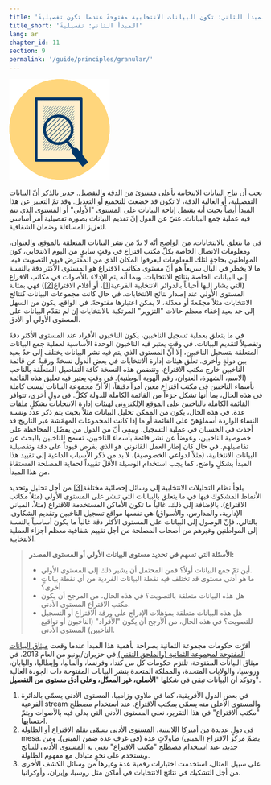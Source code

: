 ```yaml
---
title: 'المبدأ الثاني: تكون البيانات الانتخابية مفتوحةً عندما تكون تفصيليةً.'
title_short: 'المبدأ الثاني: تفصيليةً'
lang: ar
chapter_id: 11
section: 9
permalink: '/guide/principles/granular/'
---
```


![تفصيلية](/assets/images/inventory/principles/granular.png)

يجب أن تتاح البيانات الانتخابية بأعلى مستوىً من الدقة والتفصيل. جدير بالذكر أنّ البيانات التفصيلية، أو العالية الدقة، لا تكون قد خضعت للتجميع أو التعديل. وقد تمّ التعبير عن هذا المبدأ أيضاً بحيث أنه يشمل إتاحة البيانات على المستوى "الأولي" أو المستوى الذي تتم فيه عملية جمع البيانات. غنيّ عن القول إنّ تقديم البيانات بصورة تفصيلية أمر أساسي لتعزيز المساءلة وضمان الشفافية.

في ما يتعلق بالانتخابات، من الواضح أنّه لا بدّ من نشر البيانات المتعلقة بالموقع، والعنوان، ومعلومات الاتصال الخاصة بكلّ مكتب اقتراع في وقتٍ سابقٍ من اليوم الانتخابي، كون المواطنين بحاجةٍ لتلك المعلومات ليعرفوا المكان الذي من المفترض فيهم التصويت فيه. ما لا يخطر في البال سريعاً هو أنّ مستوى مكاتب الاقتراع هو المستوى الأكثر دقة بالنسبة إلى البيانات الخاصة بنتائج الانتخابات. وبما أنه يتم الإدلاء بالأصوات في مكاتب الاقراع (التي يشار إليها أحياناً بالدوائر الانتخابية الفرعية[\[1\]](#footnote-1)، أو أقلام الاقتراع[\[2\]](#footnote-2)) فهي بمثابة المستوى الأولي عند إصدار نتائج الانتخابات. في حال كانت مجموعات البيانات كنتائج الانتخابات مثلاً مجمّعةً أو معدّلة، لا يمكن اعتبارها مفتوحةً. في الواقع، يكون من السهل إلى حد بعيد إخفاء معظم حالات "التزوير" المرتكبة بالانتخابات إن لم تقدّم البيانات على المستوى الأولي أو الأدق.

في ما يتعلق بعملية تسجيل الناخبين، يكون الناخبون الأفراد عند المستوى الأكثر دقةً وتفصيلاً لتقديم البيانات. في وقتٍ يعتبر فيه الناخبون الوحدة الأساسية لعملية جمع البيانات المتعلقة بتسجيل الناخبين، إلا أنّ المستوى الذي يتم فيه نشر البيانات يختلف إلى حدّ بعيد بين دولةٍ وأخرى. تعلّق هيئات إدارة الانتخابات في بعض الدول نسخةً ورقيةً عن قائمة الناخبين خارج مكتب الاقتراع، وتتضمن هذه النسخة كافة التفاصيل المتعلّقة بالناخب (الاسم، الشهرة، العنوان، رقم الهوية الوطنية). في وقتٍ يعتبر فيه تعليق هذه القائمة بأسماء الناخبين في مكتب اقتراع معين أمراً دقيقاً، إلاّ أنّ مجموعة البيانات ليست كاملة في هذه الحال، بما أنها تشكل جزءاً من القائمة الكاملة للدولة ككلّ. في دولٍ أخرى، تتوافر القائمة الكاملة بالناخبين على الموقع الإلكتروني لهيئات إدارة الانتخابات بشكلٍ ملفات عدة. في هذه الحال، يكون من الممكن تحليل البيانات مثلاً بحيث يتم ذكر عدد ونسبة النساء الواردة أسماؤهنّ على القائمة أو ما إذا كانت المجموعات المهمّشة عبر التاريخ قد أخذت في الحسبان في عملية التسجيل. ويبقى أنّ من الدول من يفضّل المحافظة على خصوصية الناخبين، وعوضاً عن نشر قائمة بأسماء الناخبين، تسمح للناخبين بالبحث عن تفاصيلهم. في حال كان إطار العمل القانوني هو الذي يفرض قيوداً على دقة وتفصيلية البيانات الانتخابية، (مثلاً لدواعي الخصوصية)، لا بد من ذكر الأسباب الداعية إلى تقييد هذا المبدأ بشكلٍ واضح، كما يجب استخدام الوسيلة الأقلّ تقييداً لحماية المصلحة المستقاة من هذا المبدأ.

يلجأ نظام التحليلات الانتخابية إلى وسائل إحصائية مختلفة[\[3\]](#footnote-3) من أجل تحليل وتحديد الأنماط المشكوك فيها في ما يتعلق بالبيانات التي تنشر على المستوى الأولي (مثلاً مكاتب الاقتراع). بالإضافة إلى ذلك، غالباً ما تكون الأماكن المستخدمة للاقتراع (مثلاً، المباني الإدارية، والمدارس، والأسواق) هي نفسها مواقع تسجيل الناخبين وتقديم الشكاوى. بالتالي، فإنّ الوصول إلى البيانات على المستوى الأكثر دقة غالباً ما يكون أساسياً بالنسبة إلى المواطنين وغيرهم من أصحاب المصلحة من أجل تقييم شفافية معظم أجزاء العملية الانتخابية.

> **الأسئلة التي تسهم في تحديد مستوى البيانات الأولي أو المستوى المصدر:**
>
> - أين تمّ جمع البيانات أولاً؟ فمن المحتمل أن يشير ذلك إلى المستوى الأولي.
> - ما هو أدنى مستوى قد تختلف فيه نقطة البيانات الفردية من أي نقطة بياناتٍ أخرى؟
> - هل هذه البيانات متعلقة بالتصويت؟ في هذه الحال، من المرجح أن يكون مكتب الاقتراع المستوى الأدنى.
> - هل هذه البيانات متعلقة بمؤهلات الإدراج على ورقة الاقتراع أو التسجيل للتصويت؟ في هذه الحال، من الأرجح أن يكون "الأفراد" (الناخبون أو تواقيع الناخبين) المستوى الأدنى.

أقرّت حكومات مجموعة الثمانية بصراحة بأهمية هذا المبدأ عندما وقعت [ميثاق البيانات المفتوحة لمجموعة الثمانية (والملحق التقني)](https://www.gov.uk/government/publications/open-data-charter/g8-open-data-charter-and-technical-annex#principle-2-quality-and-quantity) في حزيران/يونيو من العام 2013. في ميثاق البيانات المفتوحة، تلتزم حكومات كل من كندا، وفرنسا، وألمانيا، وإيطاليا، واليابان، وروسيا، والولايات المتحدة، والمملكة المتحدة بنشر البيانات المفتوحة ذات الجودة العالية وتؤكد أن البيانات تبقى في شكلها "**الأصلي، غير المعدّل، وعلى أدق مستوى من التفصيل**".

1.  [](#reference-1)في بعض الدول الأفريقية، كما في ملاوي وزامبيا، المستوى الأدنى يسمّى بالدائرة الفرعية stream والمستوى الأعلى منه يسمّى بمكتب الاقتراع. عند استخدام مصطلح "مكتب الاقتراع" في هذا التقرير، نعني المستوى الأدنى التي يدلى فيه بالأصوات ويتمّ احتسابها.
2.  [](#reference-2)في دولٍ عديدة من أميركا اللاتينية، المستوى الأدنى يسمّى بقلم الاقتراع أو الطاولة mesa. يضمّ مركز الاقتراع (المبنى) طاولاتٍ عدة (في غرف عدة ضمن المبنى). ومن جديد، عند استخدام مصطلح "مكتب الاقتراع" نعني به المستوى الأدنى للنتائج ويستخدم على نحوٍ متبادل مع مفهوم الطاولة.
3.  [](#reference-3)على سبيل المثال، استخدمت اختبارات رقمية عدة وغيرها من وسائل الكشف الأخرى من أجل التشكيك في نتائج الانتخابات في أماكن مثل روسيا، وإيران، وأوكرانيا.
